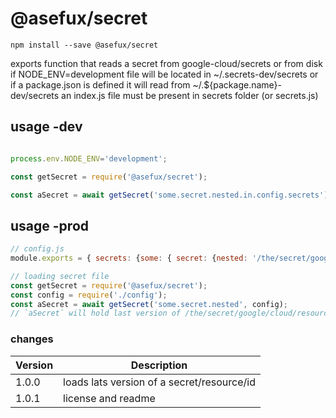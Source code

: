 # @asefux/secret

`npm install --save @asefux/secret`

exports function that reads a secret from google-cloud/secrets or from disk if NODE_ENV=development
file will be located in
~/.secrets-dev/secrets
or if a package.json is defined it will read from
~/.${package.name}-dev/secrets
an index.js file must be present in secrets folder (or secrets.js)

## usage -dev

```javascript

process.env.NODE_ENV='development';

const getSecret = require('@asefux/secret');

const aSecret = await getSecret('some.secret.nested.in.config.secrets');

```

## usage -prod

```javascript
// config.js
module.exports = { secrets: {some: { secret: {nested: '/the/secret/google/cloud/resource/id'} }}};

// loading secret file
const getSecret = require('@asefux/secret');
const config = require('./config');
const aSecret = await getSecret('some.secret.nested', config);
// `aSecret` will hold last version of /the/secret/google/cloud/resource/id

```

### changes

<table>
<thead>
<tr>
<th>Version</th><th>Description</th>
</tr>
</thead>
<tbody>
<tr>
<td>1.0.0</td><td>loads lats version of a secret/resource/id</td>
</tr>
<tr>
<td>1.0.1</td><td>license and readme</td>
</tr>
</tbody>
</table>
